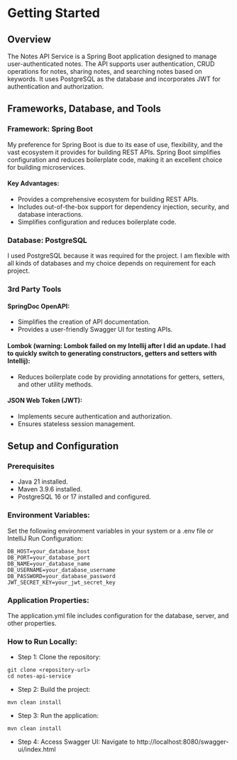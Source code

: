 # Getting Started

## Overview
The Notes API Service is a Spring Boot application designed to manage user-authenticated notes. The API supports user authentication, CRUD operations for notes, sharing notes, and searching notes based on keywords. It uses PostgreSQL as the database and incorporates JWT for authentication and authorization.


## Frameworks, Database, and Tools
### Framework: Spring Boot
My preference for Spring Boot is due to its ease of use, flexibility, and the vast ecosystem it provides for building REST APIs. Spring Boot simplifies configuration and reduces boilerplate code, making it an excellent choice for building microservices.
#### Key Advantages:
* Provides a comprehensive ecosystem for building REST APIs.
* Includes out-of-the-box support for dependency injection, security, and database interactions.
* Simplifies configuration and reduces boilerplate code.

### Database: PostgreSQL
I used PostgreSQL because it was required for the project. I am flexible with all kinds of databases and my choice depends on requirement for each project.

### 3rd Party Tools
#### SpringDoc OpenAPI:
* Simplifies the creation of API documentation.
* Provides a user-friendly Swagger UI for testing APIs.

#### Lombok (warning: Lombok failed on my Intellij after I did an update. I had to quickly switch to generating constructors, getters and setters with Intellij):
* Reduces boilerplate code by providing annotations for getters, setters, and other utility methods.

#### JSON Web Token (JWT):
* Implements secure authentication and authorization.
* Ensures stateless session management.

## Setup and Configuration
### Prerequisites
* Java 21 installed.
* Maven 3.9.6 installed.
* PostgreSQL 16 or 17 installed and configured.

### Environment Variables:
Set the following environment variables in your system or a .env file or IntelliJ Run Configuration:
```
DB_HOST=your_database_host
DB_PORT=your_database_port
DB_NAME=your_database_name
DB_USERNAME=your_database_username
DB_PASSWORD=your_database_password
JWT_SECRET_KEY=your_jwt_secret_key
```

### Application Properties:
The application.yml file includes configuration for the database, server, and other properties.

### How to Run Locally:
* Step 1: Clone the repository:
```
git clone <repository-url>
cd notes-api-service
```
* Step 2: Build the project:
```
mvn clean install
```
* Step 3: Run the application:
```
mvn clean install
```
* Step 4: Access Swagger UI:
  Navigate to http://localhost:8080/swagger-ui/index.html

